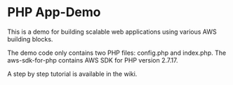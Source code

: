 # PHP App-Demo
This is a demo for building scalable web applications using various AWS building blocks. 

The demo code only contains two PHP files: config.php and index.php. The aws-sdk-for-php contains AWS SDK for PHP version 2.7.17.

A step by step tutorial is available in the wiki.
